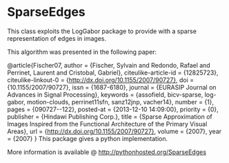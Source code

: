 SparseEdges
===========

This class exploits the LogGabor package to provide with a sparse representation of edges in images.

This algorithm was presented in the following paper:

@article{Fischer07,
    author = {Fischer, Sylvain and Redondo, Rafael and Perrinet, Laurent and Cristobal, Gabriel},
    citeulike-article-id = {12825723},
    citeulike-linkout-0 = {http://dx.doi.org/10.1155/2007/90727},
    doi = {10.1155/2007/90727},
    issn = {1687-6180},
    journal = {EURASIP Journal on Advances in Signal Processing},
    keywords = {assofield, bicv-sparse, log-gabor, motion-clouds, perrinet11sfn, sanz12jnp, vacher14},
    number = {1},
    pages = {090727--122},
    posted-at = {2013-12-10 14:09:00},
    priority = {0},
    publisher = {Hindawi Publishing Corp.},
    title = {Sparse Approximation of Images Inspired from the Functional Architecture of the Primary Visual Areas},
    url = {http://dx.doi.org/10.1155/2007/90727},
    volume = {2007},
    year = {2007}
}
This package gives a python implementation.

More information is available @ http://pythonhosted.org/SparseEdges

